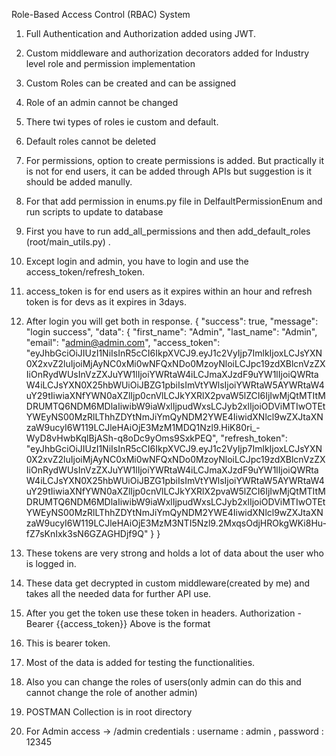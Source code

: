 Role-Based Access Control (RBAC) System

1. Full Authentication and Authorization added using JWT.
2. Custom middleware and authorization decorators added for Industry level role and permission implementation
3. Custom Roles can be created and can be assigned
4. Role of an admin cannot be changed
5. There twi types of roles ie custom and default.
6. Default roles cannot be deleted
7. For permissions, option to create permissions is added. But practically it is not for end users, it can be added through APIs but suggestion is it should be added manully.
8. For that add permission in enums.py file in DelfaultPermissionEnum and run scripts to update to database
9. First you have to run add_all_permissions and then add_default_roles (root/main_utils.py) .
10. Except login and admin, you have to login and use the access_token/refresh_token.
11. access_token is for end users as it expires within an hour and refresh token is for devs as it expires in 3days.
12. After login you will get both in response.
        {
    "success": true,
    "message": "login success",
    "data": {
        "first_name": "Admin",
        "last_name": "Admin",
        "email": "admin@admin.com",
        "access_token": "eyJhbGciOiJIUzI1NiIsInR5cCI6IkpXVCJ9.eyJ1c2VyIjp7ImlkIjoxLCJsYXN0X2xvZ2luIjoiMjAyNC0xMi0wNFQxNDo0MzoyNloiLCJpc19zdXBlcnVzZXIiOnRydWUsInVzZXJuYW1lIjoiYWRtaW4iLCJmaXJzdF9uYW1lIjoiQWRtaW4iLCJsYXN0X25hbWUiOiJBZG1pbiIsImVtYWlsIjoiYWRtaW5AYWRtaW4uY29tIiwiaXNfYWN0aXZlIjp0cnVlLCJkYXRlX2pvaW5lZCI6IjIwMjQtMTItMDRUMTQ6NDM6MDlaIiwibW9iaWxlIjpudWxsLCJyb2xlIjoiODViMTIwOTEtYWEyNS00MzRlLThhZDYtNmJiYmQyNDM2YWE4IiwidXNlcl9wZXJtaXNzaW9ucyI6W119LCJleHAiOjE3MzM1MDQ1Nzl9.HiK80ri_-WyD8vHwbKqlBjASh-q8oDc9yOms9SxkPEQ",
        "refresh_token": "eyJhbGciOiJIUzI1NiIsInR5cCI6IkpXVCJ9.eyJ1c2VyIjp7ImlkIjoxLCJsYXN0X2xvZ2luIjoiMjAyNC0xMi0wNFQxNDo0MzoyNloiLCJpc19zdXBlcnVzZXIiOnRydWUsInVzZXJuYW1lIjoiYWRtaW4iLCJmaXJzdF9uYW1lIjoiQWRtaW4iLCJsYXN0X25hbWUiOiJBZG1pbiIsImVtYWlsIjoiYWRtaW5AYWRtaW4uY29tIiwiaXNfYWN0aXZlIjp0cnVlLCJkYXRlX2pvaW5lZCI6IjIwMjQtMTItMDRUMTQ6NDM6MDlaIiwibW9iaWxlIjpudWxsLCJyb2xlIjoiODViMTIwOTEtYWEyNS00MzRlLThhZDYtNmJiYmQyNDM2YWE4IiwidXNlcl9wZXJtaXNzaW9ucyI6W119LCJleHAiOjE3MzM3NTI5Nzl9.2MxqsOdjHROkgWKi8Hu-fZ7sKnIxk3sN6GZAGHDjf9Q"
    }
}


13. These tokens are very strong and holds a lot of data about the user who is logged in.
14. These data get decrypted in custom middleware(created by me) and takes all the needed data for further API use.
15. After you get the token use these token in headers.
      Authorization - Bearer {{access_token}}
    Above is the format
16. This is bearer token.
17. Most of the data is added for testing the functionalities.
18. Also you can change the roles of users(only admin can do this and cannot change the role of another admin)
19. POSTMAN Collection is in root directory
20. For Admin access -> <base>/admin
    credentials : username : admin , password : 12345
